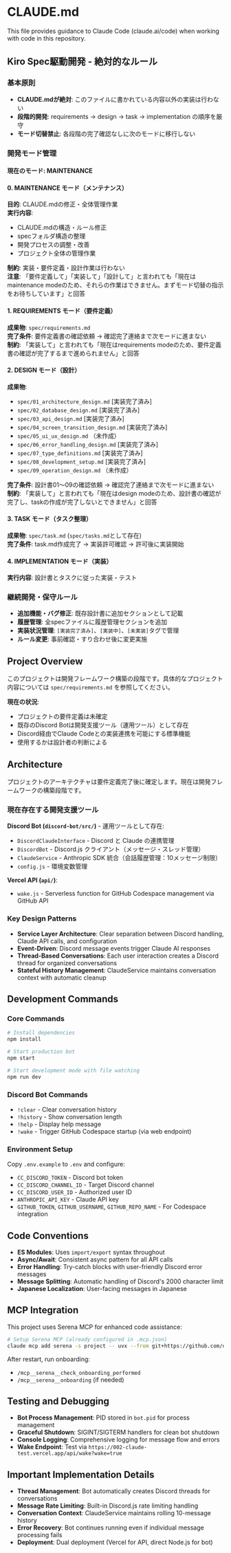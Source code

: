 # CLAUDE.md

This file provides guidance to Claude Code (claude.ai/code) when working with code in this repository.

## Kiro Spec駆動開発 - 絶対的なルール

### 基本原則
- **CLAUDE.mdが絶対**: このファイルに書かれている内容以外の実装は行わない
- **段階的開発**: requirements → design → task → implementation の順序を厳守
- **モード切替禁止**: 各段階の完了確認なしに次のモードに移行しない

### 開発モード管理

#### 現在のモード: MAINTENANCE

#### 0. MAINTENANCE モード（メンテナンス）
**目的**: CLAUDE.mdの修正・全体管理作業  
**実行内容**: 
- CLAUDE.mdの構造・ルール修正
- specフォルダ構造の整理
- 開発プロセスの調整・改善
- プロジェクト全体の管理作業

**制約**: 実装・要件定義・設計作業は行わない  
**注意**: 「要件定義して」「実装して」「設計して」と言われても「現在はmaintenance modeのため、それらの作業はできません。まずモード切替の指示をお待ちしています」と回答

#### 1. REQUIREMENTS モード（要件定義）
**成果物**: `spec/requirements.md`  
**完了条件**: 要件定義書の確認依頼 → 確認完了連絡まで次モードに進まない  
**制約**: 「実装して」と言われても「現在はrequirements modeのため、要件定義書の確認が完了するまで進められません」と回答

#### 2. DESIGN モード（設計）
**成果物**: 
- `spec/01_architecture_design.md` [実装完了済み]
- `spec/02_database_design.md` [実装完了済み] 
- `spec/03_api_design.md` [実装完了済み]
- `spec/04_screen_transition_design.md` [実装完了済み]
- `spec/05_ui_ux_design.md` （未作成）
- `spec/06_error_handling_design.md` [実装完了済み]
- `spec/07_type_definitions.md` [実装完了済み]
- `spec/08_development_setup.md` [実装完了済み]
- `spec/09_operation_design.md` （未作成）

**完了条件**: 設計書01～09の確認依頼 → 確認完了連絡まで次モードに進まない  
**制約**: 「実装して」と言われても「現在はdesign modeのため、設計書の確認が完了し、taskの作成が完了しないとできません」と回答

#### 3. TASK モード（タスク整理）
**成果物**: `spec/task.md` (`spec/tasks.md`として存在)  
**完了条件**: task.md作成完了 → 実装許可確認 → 許可後に実装開始

#### 4. IMPLEMENTATION モード（実装）
**実行内容**: 設計書とタスクに従った実装・テスト

### 継続開発・保守ルール
- **追加機能・バグ修正**: 既存設計書に追加セクションとして記載
- **履歴管理**: 全specファイルに履歴管理セクションを追加
- **実装状況管理**: `[実装完了済み]`、`[実装中]`、`[未実装]`タグで管理
- **ルール変更**: 事前確認・すり合わせ後に変更実施

## Project Overview

このプロジェクトは開発フレームワーク構築の段階です。具体的なプロジェクト内容については `spec/requirements.md` を参照してください。

**現在の状況**:
- プロジェクトの要件定義は未確定
- 既存のDiscord Botは開発支援ツール（運用ツール）として存在
- Discord経由でClaude Codeとの実装連携を可能にする標準機能
- 使用するかは設計者の判断による

## Architecture

プロジェクトのアーキテクチャは要件定義完了後に確定します。現在は開発フレームワークの構築段階です。

### 現在存在する開発支援ツール

**Discord Bot (`discord-bot/src/`)** - 運用ツールとして存在:
- `DiscordClaudeInterface` - Discord と Claude の連携管理
- `DiscordBot` - Discord.js クライアント（メッセージ・スレッド管理）
- `ClaudeService` - Anthropic SDK 統合（会話履歴管理：10メッセージ制限）
- `config.js` - 環境変数管理

**Vercel API (`api/`)**:
- `wake.js` - Serverless function for GitHub Codespace management via GitHub API

### Key Design Patterns

- **Service Layer Architecture**: Clear separation between Discord handling, Claude API calls, and configuration
- **Event-Driven**: Discord message events trigger Claude AI responses
- **Thread-Based Conversations**: Each user interaction creates a Discord thread for organized conversations
- **Stateful History Management**: ClaudeService maintains conversation context with automatic cleanup

## Development Commands

### Core Commands
```bash
# Install dependencies
npm install

# Start production bot
npm start

# Start development mode with file watching
npm run dev
```

### Discord Bot Commands
- `!clear` - Clear conversation history
- `!history` - Show conversation length
- `!help` - Display help message
- `!wake` - Trigger GitHub Codespace startup (via web endpoint)

### Environment Setup
Copy `.env.example` to `.env` and configure:
- `CC_DISCORD_TOKEN` - Discord bot token
- `CC_DISCORD_CHANNEL_ID` - Target Discord channel
- `CC_DISCORD_USER_ID` - Authorized user ID
- `ANTHROPIC_API_KEY` - Claude API key
- `GITHUB_TOKEN`, `GITHUB_USERNAME`, `GITHUB_REPO_NAME` - For Codespace integration

## Code Conventions

- **ES Modules**: Uses `import/export` syntax throughout
- **Async/Await**: Consistent async pattern for all API calls
- **Error Handling**: Try-catch blocks with user-friendly Discord error messages
- **Message Splitting**: Automatic handling of Discord's 2000 character limit
- **Japanese Localization**: User-facing messages in Japanese

## MCP Integration

This project uses Serena MCP for enhanced code assistance:

```bash
# Setup Serena MCP (already configured in .mcp.json)
claude mcp add serena -s project -- uvx --from git+https://github.com/oraios/serena serena start-mcp-server --context ide-assistant --project $(pwd)
```

After restart, run onboarding:
- `/mcp__serena__check_onboarding_performed`
- `/mcp__serena__onboarding` (if needed)

## Testing and Debugging

- **Bot Process Management**: PID stored in `bot.pid` for process management
- **Graceful Shutdown**: SIGINT/SIGTERM handlers for clean bot shutdown
- **Console Logging**: Comprehensive logging for message flow and errors
- **Wake Endpoint**: Test via `https://002-claude-test.vercel.app/api/wake?wake=true`

## Important Implementation Details

- **Thread Management**: Bot automatically creates Discord threads for conversations
- **Message Rate Limiting**: Built-in Discord.js rate limiting handling
- **Conversation Context**: ClaudeService maintains rolling 10-message history
- **Error Recovery**: Bot continues running even if individual message processing fails
- **Deployment**: Dual deployment (Vercel for API, direct Node.js for bot)